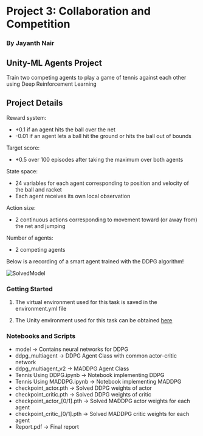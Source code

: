 
# Project 3: Collaboration and Competition

### By Jayanth Nair

## Unity-ML Agents Project

Train two competing agents to play a game of tennis against each other using Deep Reinforcement Learning

## Project Details

Reward system:
 - +0.1 if an agent hits the ball over the net
 - -0.01 if an agent lets a ball hit the ground or hits the ball out of bounds

Target score:
 - +0.5 over 100 episodes after taking the maximum over both agents

State space: 
 -  24 variables for each agent corresponding to position and velocity of the ball and racket
 - Each agent receives its own local observation
 
Action size:
 - 2 continuous actions corresponding to movement toward (or away from) the net and jumping

Number of agents:
 - 2 competing agents

Below is a recording of a smart agent trained with the DDPG algorithm!

![SolvedModel](https://media.giphy.com/media/p0XhSa7S3npHmMcaS5/giphy.gif)


### Getting Started

1. The virtual environment used for this task is saved in the environment.yml file 

2. The Unity environment used for this task can be obtained [here](https://s3-us-west-1.amazonaws.com/udacity-drlnd/P3/Tennis/Tennis_Windows_x86_64.zip)
    

### Notebooks and Scripts

- model -> Contains neural networks for DDPG
- ddpg_multiagent -> DDPG Agent Class with common actor-critic network
- ddpg_multiagent_v2 -> MADDPG Agent Class
- Tennis Using DDPG.ipynb -> Notebook implementing DDPG
- Tennis Using MADDPG.ipynb -> Notebook implementing MADDPG
- checkpoint_actor.pth -> Solved DDPG weights of actor
- checkpoint_critic.pth -> Solved DDPG weights of critic
- checkpoint_actor_[0/1].pth -> Solved MADDPG actor weights for each agent
- checkpoint_critic_[0/1].pth -> Solved MADDPG critic weights for each agent
- Report.pdf -> Final report
